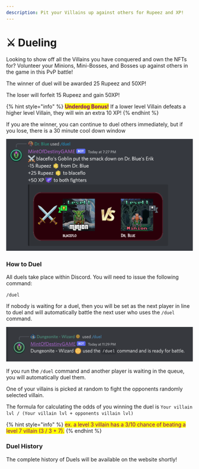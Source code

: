 ```yaml
---
description: Pit your Villains up against others for Rupeez and XP!
---
```


# ⚔ Dueling

Looking to show off all the Villains you have conquered and own the NFTs for? Volunteer your Minions, Mini-Bosses, and Bosses up against others in the game in this PvP battle!

The winner of duel will be awarded 25 Rupeez and 50XP!

The loser will forfeit 15 Rupeez and gain 50XP!

{% hint style="info" %}
<mark style="color:purple;">**Underdog Bonus!**</mark> If a lower level Villain defeats a higher level Villain, they will win an extra 10 XP!
{% endhint %}

If you are the winner, you can continue to duel others immediately, but if you lose, there is a 30 minute cool down window

![](../.gitbook/assets/image.png)

### How to Duel

All duels take place within Discord. You will need to issue the following command:

```
/duel
```

If nobody is waiting for a duel, then you will be set as the next player in line to duel and will automatically battle the next user who uses the `/duel` command.

![](<../.gitbook/assets/image (24).png>)

If you run the `/duel` command and another player is waiting in the queue, you will automatically duel them.

One of your villains is picked at random to fight the opponents randomly selected villain.

The formula for calculating the odds of you winning the duel is `Your villain lvl / (Your villain lvl + opponents villain lvl)`&#x20;

{% hint style="info" %}
<mark style="color:purple;">ex. a level 3 villain has a 3/10 chance of beating a level 7 villain (3 / 3 + 7).</mark>
{% endhint %}

### Duel History

The complete history of Duels will be available on the website shortly!

